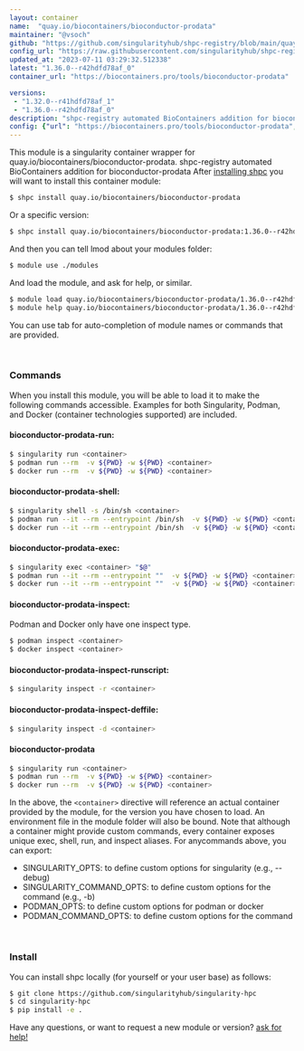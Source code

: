 ```yaml
---
layout: container
name:  "quay.io/biocontainers/bioconductor-prodata"
maintainer: "@vsoch"
github: "https://github.com/singularityhub/shpc-registry/blob/main/quay.io/biocontainers/bioconductor-prodata/container.yaml"
config_url: "https://raw.githubusercontent.com/singularityhub/shpc-registry/main/quay.io/biocontainers/bioconductor-prodata/container.yaml"
updated_at: "2023-07-11 03:29:32.512338"
latest: "1.36.0--r42hdfd78af_0"
container_url: "https://biocontainers.pro/tools/bioconductor-prodata"

versions:
 - "1.32.0--r41hdfd78af_1"
 - "1.36.0--r42hdfd78af_0"
description: "shpc-registry automated BioContainers addition for bioconductor-prodata"
config: {"url": "https://biocontainers.pro/tools/bioconductor-prodata", "maintainer": "@vsoch", "description": "shpc-registry automated BioContainers addition for bioconductor-prodata", "latest": {"1.36.0--r42hdfd78af_0": "sha256:ce94a2a5909fc1ec3f1573a822d3a25608e32e36c7e33f362fe8fc927171b4dc"}, "tags": {"1.32.0--r41hdfd78af_1": "sha256:133c0b0cf00fc69c7074f79246e1ff21804d404275b3e5b39a6be8a905f089d5", "1.36.0--r42hdfd78af_0": "sha256:ce94a2a5909fc1ec3f1573a822d3a25608e32e36c7e33f362fe8fc927171b4dc"}, "docker": "quay.io/biocontainers/bioconductor-prodata"}
---
```


This module is a singularity container wrapper for quay.io/biocontainers/bioconductor-prodata.
shpc-registry automated BioContainers addition for bioconductor-prodata
After [installing shpc](#install) you will want to install this container module:


```bash
$ shpc install quay.io/biocontainers/bioconductor-prodata
```

Or a specific version:

```bash
$ shpc install quay.io/biocontainers/bioconductor-prodata:1.36.0--r42hdfd78af_0
```

And then you can tell lmod about your modules folder:

```bash
$ module use ./modules
```

And load the module, and ask for help, or similar.

```bash
$ module load quay.io/biocontainers/bioconductor-prodata/1.36.0--r42hdfd78af_0
$ module help quay.io/biocontainers/bioconductor-prodata/1.36.0--r42hdfd78af_0
```

You can use tab for auto-completion of module names or commands that are provided.

<br>

### Commands

When you install this module, you will be able to load it to make the following commands accessible.
Examples for both Singularity, Podman, and Docker (container technologies supported) are included.

#### bioconductor-prodata-run:

```bash
$ singularity run <container>
$ podman run --rm  -v ${PWD} -w ${PWD} <container>
$ docker run --rm  -v ${PWD} -w ${PWD} <container>
```

#### bioconductor-prodata-shell:

```bash
$ singularity shell -s /bin/sh <container>
$ podman run --it --rm --entrypoint /bin/sh  -v ${PWD} -w ${PWD} <container>
$ docker run --it --rm --entrypoint /bin/sh  -v ${PWD} -w ${PWD} <container>
```

#### bioconductor-prodata-exec:

```bash
$ singularity exec <container> "$@"
$ podman run --it --rm --entrypoint ""  -v ${PWD} -w ${PWD} <container> "$@"
$ docker run --it --rm --entrypoint ""  -v ${PWD} -w ${PWD} <container> "$@"
```

#### bioconductor-prodata-inspect:

Podman and Docker only have one inspect type.

```bash
$ podman inspect <container>
$ docker inspect <container>
```

#### bioconductor-prodata-inspect-runscript:

```bash
$ singularity inspect -r <container>
```

#### bioconductor-prodata-inspect-deffile:

```bash
$ singularity inspect -d <container>
```



#### bioconductor-prodata

```bash
$ singularity run <container>
$ podman run --rm  -v ${PWD} -w ${PWD} <container>
$ docker run --rm  -v ${PWD} -w ${PWD} <container>
```


In the above, the `<container>` directive will reference an actual container provided
by the module, for the version you have chosen to load. An environment file in the
module folder will also be bound. Note that although a container
might provide custom commands, every container exposes unique exec, shell, run, and
inspect aliases. For anycommands above, you can export:

 - SINGULARITY_OPTS: to define custom options for singularity (e.g., --debug)
 - SINGULARITY_COMMAND_OPTS: to define custom options for the command (e.g., -b)
 - PODMAN_OPTS: to define custom options for podman or docker
 - PODMAN_COMMAND_OPTS: to define custom options for the command

<br>

### Install

You can install shpc locally (for yourself or your user base) as follows:

```bash
$ git clone https://github.com/singularityhub/singularity-hpc
$ cd singularity-hpc
$ pip install -e .
```

Have any questions, or want to request a new module or version? [ask for help!](https://github.com/singularityhub/singularity-hpc/issues)